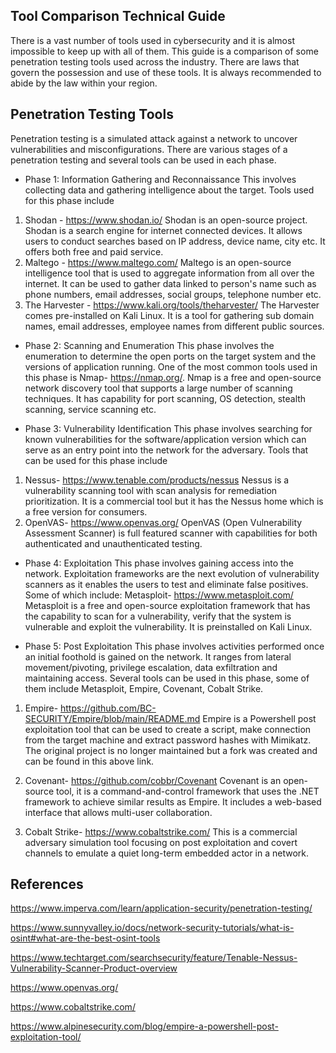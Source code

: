 ## Tool Comparison Technical Guide

There is a vast number of tools used in cybersecurity and it is almost impossible to keep up with all of them. 
This guide is a comparison of some penetration testing tools used across the industry. There are laws that govern the possession and use of these tools. It is always recommended to abide by the law within your region.

## Penetration Testing Tools

Penetration testing is a simulated attack against a network to uncover vulnerabilities and misconfigurations. There are various stages of a penetration testing and several tools can be used in each phase.

- Phase 1: Information Gathering and Reconnaissance
This involves collecting data and gathering intelligence about the target.
Tools used for this phase include
1. Shodan - https://www.shodan.io/
Shodan  is an open-source project. Shodan is a search engine for internet connected devices. It allows users to conduct searches based on IP address, device name, city etc. It offers both free and paid service.
2. Maltego - https://www.maltego.com/
Maltego is an open-source intelligence tool that is used to aggregate  information from all over the internet. It can be used to gather data linked to person's name such as phone numbers, email addresses, social groups, telephone number etc. 
3. The Harvester - https://www.kali.org/tools/theharvester/
The Harvester comes pre-installed on Kali Linux. It is a tool for gathering sub domain names, email addresses, employee names from different public sources. 

- Phase 2: Scanning and Enumeration
This phase involves the enumeration to determine the open ports on the target system and the versions of application running. One of the most common tools used in this phase is Nmap- https://nmap.org/.
Nmap is a free and open-source network discovery tool that supports a large number of scanning techniques. It has capability for port scanning, OS detection, stealth scanning, service scanning etc. 

- Phase 3: Vulnerability Identification
This phase involves searching for known vulnerabilities for the software/application version which can serve as an entry point into the network for the adversary. Tools that can be used for this phase include
1. Nessus- https://www.tenable.com/products/nessus
Nessus is a vulnerability scanning tool with scan analysis for remediation prioritization. It is a commercial tool but it has the Nessus home which is a free version for consumers. 
2. OpenVAS- https://www.openvas.org/
 OpenVAS (Open Vulnerability Assessment Scanner) is full featured scanner with capabilities for both authenticated and unauthenticated testing. 

- Phase 4: Exploitation
This phase involves gaining access into the network.  Exploitation frameworks are the next evolution of vulnerability scanners as it enables the users to test and eliminate false positives. Some of which include:
Metasploit- https://www.metasploit.com/
Metasploit is a free and open-source exploitation framework that has the capability to scan for a vulnerability, verify that the system is vulnerable and exploit the vulnerability. It is preinstalled on Kali Linux.

- Phase 5: Post Exploitation
This phase involves activities performed once an initial foothold is gained on the network. It ranges from lateral movement/pivoting, privilege escalation, data exfiltration and maintaining access.  Several tools can be used in this phase, some of them include Metasploit, Empire, Covenant, Cobalt Strike.
1. Empire- https://github.com/BC-SECURITY/Empire/blob/main/README.md
Empire is a Powershell post exploitation tool that can be used to create a script, make connection from the target machine and extract password hashes with Mimikatz. The original project is no longer maintained but a fork was created and can be found in this above link.
 
2. Covenant- https://github.com/cobbr/Covenant
Covenant is an open-source tool, it is a command-and-control framework that uses the .NET framework to achieve similar results as Empire. It includes a web-based interface that allows multi-user collaboration.

3. Cobalt Strike- https://www.cobaltstrike.com/
This is a commercial adversary simulation tool focusing on post exploitation and covert channels to emulate a quiet long-term embedded actor in a network.


## References
https://www.imperva.com/learn/application-security/penetration-testing/

https://www.sunnyvalley.io/docs/network-security-tutorials/what-is-osint#what-are-the-best-osint-tools

https://www.techtarget.com/searchsecurity/feature/Tenable-Nessus-Vulnerability-Scanner-Product-overview

https://www.openvas.org/

https://www.cobaltstrike.com/

https://www.alpinesecurity.com/blog/empire-a-powershell-post-exploitation-tool/






